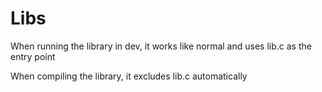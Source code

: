 # Libs

When running the library in dev, it works like normal and uses lib.c as the entry point

When compiling the library, it excludes lib.c automatically
